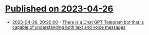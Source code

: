 # [Published on 2023-04-26](index.md)

* [2023-04-26, 20:20:00](https://lobste.rs/s/qrvpsn/there_is_chat_gpt_telegram_bot_is_capable) - [There is a Chat GPT Telegram bot that is capable of understanding both text and voice messages](https://github.com/watscho/chat-gpt-telegram-bot)
